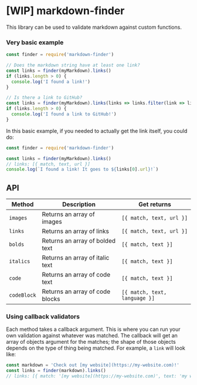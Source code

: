 # [WIP] markdown-finder

This library can be used to validate markdown against custom functions.

### Very basic example

```js
const finder = require('markdown-finder')

// Does the markdown string have at least one link?
const links = finder(myMarkdown).links()
if (links.length > 0) {
  console.log('I found a link!')
}

// Is there a link to GitHub?
const links = finder(myMarkdown).links(links => links.filter(link => link.url === 'https://github.com'))
if (links.length > 0) {
  console.log('I found a link to GitHub!')
}
```

In this basic example, if you needed to actually get the link itself, you could do:

```js
const finder = require('markdown-finder')

const links = finder(myMarkdown).links()
// links: [{ match, text, url }]
console.log(`I found a link! It goes to ${links[0].url}!`)
```

## API

| Method | Description | Get returns |
| ------ | ----------- | ------- |
| `images` | Returns an array of images | `[{ match, text, url }]` |
| `links` | Returns an array of links | `[{ match, text, url }]` |
| `bolds` | Returns an array of bolded text | `[{ match, text }]` |
| `italics` | Returns an array of italic text | `[{ match, text }]` |
| `code` | Returns an array of code text | `[{ match, text }]` |
| `codeBlock` | Returns an array of code blocks | `[{ match, text, language }]` |

### Using callback validators

Each method takes a callback argument. This is where you can run your own validation against whatever was matched. The callback will get an array of objects argument for the matches; the shape of those objects depends on the type of thing being matched. For example, a `link` will look like:

```js
const markdown = 'Check out [my website](https://my-website.com)!'
const links = finder(markdown).links()
// links: [{ match: '[my website](https://my-website.com)', text: 'my website', url: 'https://my-website.com' }]
```
